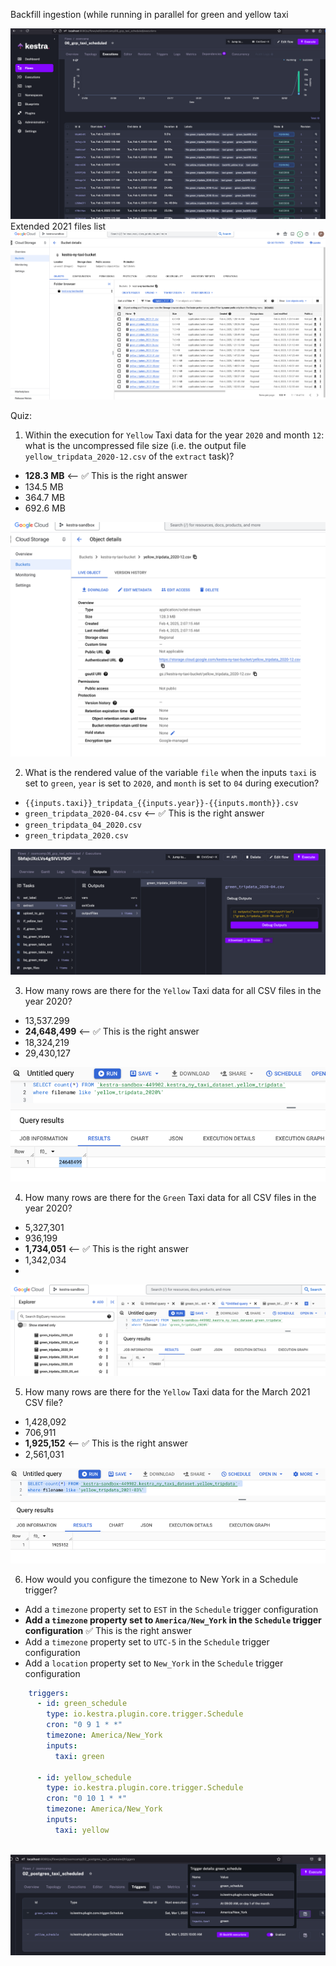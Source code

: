 Backfill ingestion (while running in parallel for green and yellow taxi

![img.png](../../0_notes/assets/hw2_backfills.png)
Extended 2021 files list
![img.png](../../0_notes/assets/hw2_extended_file_list.png)


Quiz:

1) Within the execution for `Yellow` Taxi data for the year `2020` and month `12`: what is the uncompressed file size (i.e. the output file `yellow_tripdata_2020-12.csv` of the `extract` task)?
- **128.3 MB** <-- :white_check_mark: This is the right answer
- 134.5 MB
- 364.7 MB
- 692.6 MB 

![img.png](../../0_notes/assets/hw2_ans1.png)

2) What is the rendered value of the variable `file` when the inputs `taxi` is set to `green`, `year` is set to `2020`, and `month` is set to `04` during execution?
- `{{inputs.taxi}}_tripdata_{{inputs.year}}-{{inputs.month}}.csv` 
- `green_tripdata_2020-04.csv`  <-- :white_check_mark: This is the right answer
- `green_tripdata_04_2020.csv`
- `green_tripdata_2020.csv` 

![img.png](../../0_notes/assets/hw2_ans2.png)


3) How many rows are there for the `Yellow` Taxi data for all CSV files in the year 2020?
- 13,537.299
- **24,648,499** <-- :white_check_mark: This is the right answer
- 18,324,219
- 29,430,127

![img_1.png](../../0_notes/assets/hw2_ans3.png)

4) How many rows are there for the `Green` Taxi data for all CSV files in the year 2020?
- 5,327,301
- 936,199
- **1,734,051** <-- :white_check_mark: This is the right answer 
- 1,342,034 
- 
![img.png](../../0_notes/assets/hw2_ans4.png)

5) How many rows are there for the `Yellow` Taxi data for the March 2021 CSV file?
- 1,428,092
- 706,911
- **1,925,152** <-- :white_check_mark: This is the right answer 
- 2,561,031

![img.png](../../0_notes/assets/hw2_ans5.png)

6) How would you configure the timezone to New York in a Schedule trigger?
- Add a `timezone` property set to `EST` in the `Schedule` trigger configuration  
- **Add a `timezone` property set to `America/New_York` in the `Schedule` trigger configuration** :white_check_mark: This is the right answer
- Add a `timezone` property set to `UTC-5` in the `Schedule` trigger configuration
- Add a `location` property set to `New_York` in the `Schedule` trigger configuration  

```yml
    triggers:
      - id: green_schedule
        type: io.kestra.plugin.core.trigger.Schedule
        cron: "0 9 1 * *"
        timezone: America/New_York
        inputs:
          taxi: green
    
      - id: yellow_schedule
        type: io.kestra.plugin.core.trigger.Schedule
        cron: "0 10 1 * *"
        timezone: America/New_York
        inputs:
          taxi: yellow
      
```
![img.png](../../0_notes/assets/hw2_ans6.png)